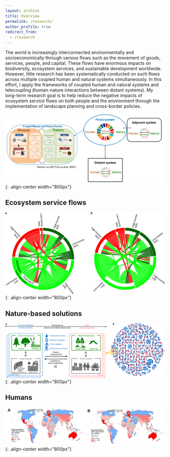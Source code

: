 ```yaml
---
layout: archive
title: Overview
permalink: /research/
author_profile: true
redirect_from:
  - /research
---
```



The world is increasingly interconnected environmentally and socioeconomically through various flows such as the movement of goods, services, people, and capital. These flows have enormous impacts on biodiversity, ecosystem services, and sustainable development worldwide. However, little research has been systematically conducted on such flows across multiple coupled human and natural systems simultaneously. In this effort, I apply the frameworks of coupled human and natural systems and telecoupling (human-nature interactions between distant systems). My long-term research goal is to help reduce the negative impacts of ecosystem service flows on both people and the environment through the implementation of landscape planning and cross-border policies.


![CHANSframework](../images/CHANS_Telecoupling_framework.png){: .align-center width="800px"}


## Ecosystem service flows

![FoodFlow](../images/Chung_Liu_2022_NF_flow_map.png){: .align-center width="800px"}

## Nature-based solutions

![NbSnetwork](../images/Chung_et_al_2021_NS_network.png){: .align-center width="800px"}

## Humans

![TradeHealth](../images/Chung_et_al_2021_bmjgh_health.png){: .align-center width="800px"}
